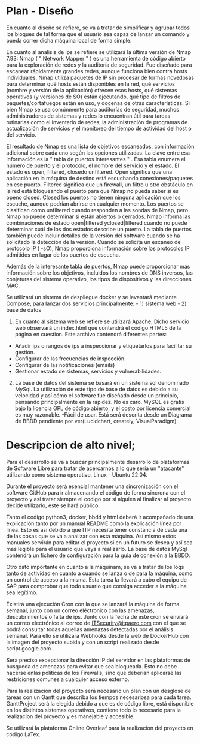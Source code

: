 # Plan - Diseño  
En cuanto al diseño se refiere, se va a tratar de simplificar y agrupar todos los bloques de tal forma que el usuario sea capaz de lanzar un comando y pueda correr dicha máquina local de forma simple. 

En cuanto al analisis de ips se refiere se utilizará la última versión de Nmap 7.93:
Nmap ( " Network Mapper " ) es una herramienta de código abierto para la exploración de redes y la auditoría de seguridad. Fue diseñado para escanear rápidamente grandes redes, aunque funciona bien contra hosts individuales. Nmap utiliza paquetes de IP sin procesar de formas novedosas para determinar qué hosts están disponibles en la red, qué servicios (nombre y versión de la aplicación) ofrecen esos hosts, qué sistemas operativos (y versiones de SO) están ejecutando, qué tipo de filtros de paquetes/cortafuegos están en uso, y docenas de otras características. Si bien Nmap se usa comúnmente para auditorías de seguridad, muchos administradores de sistemas y redes lo encuentran útil para tareas rutinarias como el inventario de redes, la administración de programas de actualización de servicios y el monitoreo del tiempo de actividad del host o del servicio.

El resultado de Nmap es una lista de objetivos escaneados, con información adicional sobre cada uno según las opciones utilizadas. La clave entre esa información es la " tabla de puertos interesantes " . Esa tabla enumera el número de puerto y el protocolo, el nombre del servicio y el estado. El estado es open, filtered, closedo unfiltered. Open significa que una aplicación en la máquina de destino está escuchando conexiones/paquetes en ese puerto. Filtered significa que un firewall, un filtro u otro obstáculo en la red está bloqueando el puerto para que Nmap no pueda saber si es openo closed. Closed los puertos no tienen ninguna aplicación que los escuche, aunque podrían abrirse en cualquier momento. Los puertos se clasifican como unfiltered cuando responden a las sondas de Nmap, pero Nmap no puede determinar si están abiertos o cerrados. Nmap informa las combinaciones de estado open|filtered yclosed|filtered cuando no puede determinar cuál de los dos estados describe un puerto. La tabla de puertos también puede incluir detalles de la versión del software cuando se ha solicitado la detección de la versión. Cuando se solicita un escaneo de protocolo IP ( -sO), Nmap proporciona información sobre los protocolos IP admitidos en lugar de los puertos de escucha.

Además de la interesante tabla de puertos, Nmap puede proporcionar más información sobre los objetivos, incluidos los nombres de DNS inversos, las conjeturas del sistema operativo, los tipos de dispositivos y las direcciones MAC.

Se utilizará un sistema de despliegue docker y se levantará mediante Compose, para lanzar dos servicios principalmente: 
    - 1) sistema web 
    - 2) base de datos


1) En cuanto al sistema web se refiere se utilizará Apache. Dicho servicio web observará un index.html que contendrá el código HTML5 de la página en cuestion. Este archivo contendrá diferentes partes:
  - Añadir ips o rangos de ips a inspeccionar y etiquetarlos para facilitar su gestión.
  - Configurar de las frecuencias de inspección.
  - Configurar de las notificaciones (emails)
  - Gestionar estado de sistemas, servicios y vulnerabilidades.

2) La base de datos del sistema se basará en un sistema sql denominado MySql. La utilización de este tipo de base de datos es debido a su velocidad y así cómo el software fue diseñado desde un principio, pensando principalmente en la rapidez. No es caro. MySQL es gratis bajo la licencia GPL de código abierto, y el costo por licencia comercial es muy razonable. -Fácil de usar. Está será descrita desde un Diagrama de BBDD pendiente por ver(Lucidchart, creately, VisualParadigm)


# Descripcion de alto nivel;

Para el desarrollo se va a buscar principalmente desarrollo de plataformas de Software Libre para tratar de acercarnos a lo que sería un "atacante" utilizando como sistema operativo, Linux - Ubuntu 22.04.

Durante el proyecto será esencial mantener una sincronización con el software GitHub para ir almacenando el código de forma sincrona con el proyecto y así tratar siempre el codigo por si alguien al finalizar al proyecto decide utilizarlo, este se hará público.

Tanto el codigo python3, docker, bbdd y html deberá ir acompañado de una explicación tanto por un manual README como la explicación línea por línea. Esto es así debido a que ITP necesita tener constancia de cada una de las cosas que se va a analizar con esta máquina. Así mismo estos manuales servirán para editar el proyecto si en un futuro se desea y así sea mas legible para el usuario que vaya a realizarlo. La base de datos MySql contendrá un fichero de configuración para la guia de conexión a la BBDD.

Otro dato importante en cuanto a la máquinam, se va a tratar de los logs tanto de actividad en cuanto a cuando se lanza o de para la máquina, como un control de acceso a la misma. Esta tarea la llevará a cabo el equipo de SAP para comprobar que todo usuario que consiga acceder a la máquina sea legítimo.

Existirá una ejecución Cron con la que se lanzará la máquina de forma semanal, junto con un correo eléctronico con las amenazas, descubrimientos o falta de ips. Junto con la fecha de este cron se enviará un correo electrónico al correo de ITSecurity@itpaero.com  con el que se podrá consultar todas aquellas amenazas detectadas por el análisis semanal. Para ello se utilizará Webhooks desde la web de DockerHub con la imagen del proyecto subida y con un script realizado desde script.google.com . 

Sera preciso excepcionar la dirección IP del servidor en las plataformas de busqueda de amenazas para evitar que sea bloqueada. Esto no debe hacerse enlas politicas de los Firewalls, sino que deberian aplicarse las restriciones comunes a cualquier acceso externo.


Para la realización del proyecto será necesario un plan con un desglose de tareas con un Gantt que describa los tiempos necesariosa para cada tarea. GanttProject será la elegida debido a que es de código libre, está disponible en los distintos sistemas operativos, contiene todo lo necesario para la realizacion del proyecto y es manejable y accesible. 

Se utilizará la plataforma Online Overleaf para la realizacion del proyecto en código LaTex.